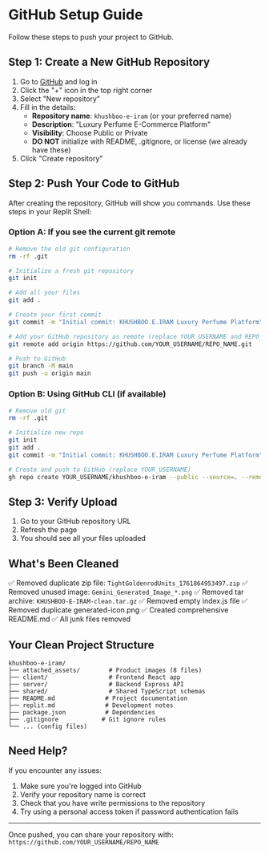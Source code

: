 # GitHub Setup Guide

Follow these steps to push your project to GitHub.

## Step 1: Create a New GitHub Repository

1. Go to [GitHub](https://github.com) and log in
2. Click the "+" icon in the top right corner
3. Select "New repository"
4. Fill in the details:
   - **Repository name**: `khushboo-e-iram` (or your preferred name)
   - **Description**: "Luxury Perfume E-Commerce Platform"
   - **Visibility**: Choose Public or Private
   - **DO NOT** initialize with README, .gitignore, or license (we already have these)
5. Click "Create repository"

## Step 2: Push Your Code to GitHub

After creating the repository, GitHub will show you commands. Use these steps in your Replit Shell:

### Option A: If you see the current git remote
```bash
# Remove the old git configuration
rm -rf .git

# Initialize a fresh git repository
git init

# Add all your files
git add .

# Create your first commit
git commit -m "Initial commit: KHUSHBOO.E.IRAM Luxury Perfume Platform"

# Add your GitHub repository as remote (replace YOUR_USERNAME and REPO_NAME)
git remote add origin https://github.com/YOUR_USERNAME/REPO_NAME.git

# Push to GitHub
git branch -M main
git push -u origin main
```

### Option B: Using GitHub CLI (if available)
```bash
# Remove old git
rm -rf .git

# Initialize new repo
git init
git add .
git commit -m "Initial commit: KHUSHBOO.E.IRAM Luxury Perfume Platform"

# Create and push to GitHub (replace YOUR_USERNAME)
gh repo create YOUR_USERNAME/khushboo-e-iram --public --source=. --remote=origin --push
```

## Step 3: Verify Upload

1. Go to your GitHub repository URL
2. Refresh the page
3. You should see all your files uploaded

## What's Been Cleaned

✅ Removed duplicate zip file: `TightGoldenrodUnits_1761864953497.zip`
✅ Removed unused image: `Gemini_Generated_Image_*.png`
✅ Removed tar archive: `KHUSHBOO-E-IRAM-clean.tar.gz`
✅ Removed empty index.js file
✅ Removed duplicate generated-icon.png
✅ Created comprehensive README.md
✅ All junk files removed

## Your Clean Project Structure

```
khushboo-e-iram/
├── attached_assets/        # Product images (8 files)
├── client/                 # Frontend React app
├── server/                 # Backend Express API
├── shared/                 # Shared TypeScript schemas
├── README.md              # Project documentation
├── replit.md              # Development notes
├── package.json           # Dependencies
├── .gitignore            # Git ignore rules
└── ... (config files)
```

## Need Help?

If you encounter any issues:
1. Make sure you're logged into GitHub
2. Verify your repository name is correct
3. Check that you have write permissions to the repository
4. Try using a personal access token if password authentication fails

---

Once pushed, you can share your repository with: `https://github.com/YOUR_USERNAME/REPO_NAME`
